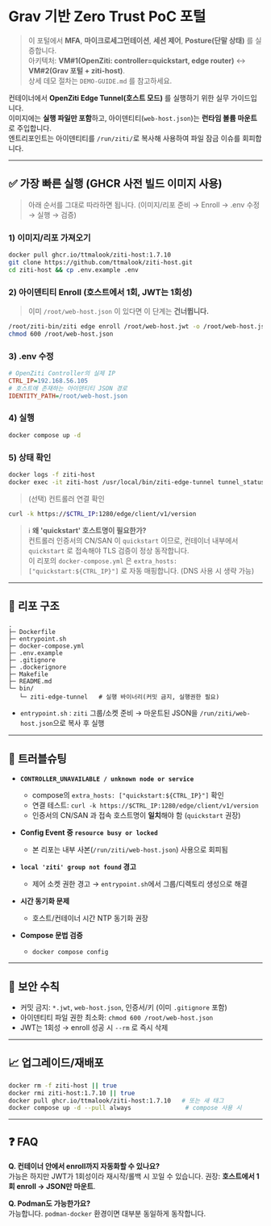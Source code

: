 # Grav 기반 Zero Trust PoC 포털

> 이 포털에서 **MFA**, **마이크로세그먼테이션**, **세션 제어**, **Posture(단말 상태)** 를 실증합니다.  
> 아키텍처: **VM#1(OpenZiti: controller=quickstart, edge router)** ↔ **VM#2(Grav 포털 + ziti-host)**.  
> 상세 데모 절차는 `DEMO-GUIDE.md` 를 참고하세요.

컨테이너에서 **OpenZiti Edge Tunnel(호스트 모드)** 를 실행하기 위한 실무 가이드입니다.  
이미지에는 **실행 파일만 포함**하고, 아이덴티티(`web-host.json`)는 **런타임 볼륨 마운트**로 주입합니다.  
엔트리포인트는 아이덴티티를 `/run/ziti/`로 복사해 사용하여 파일 잠금 이슈를 회피합니다.

---

## ✅ 가장 빠른 실행 (GHCR **사전 빌드 이미지** 사용)

> 아래 순서를 그대로 따라하면 됩니다. (이미지/리포 준비 → Enroll → .env 수정 → 실행 → 검증)

### 1) 이미지/리포 **가져오기**
```bash
docker pull ghcr.io/ttmalook/ziti-host:1.7.10
git clone https://github.com/ttmalook/ziti-host.git
cd ziti-host && cp .env.example .env
```

### 2) 아이덴티티 **Enroll** (호스트에서 1회, JWT는 1회성)
> 이미 `/root/web-host.json` 이 있다면 이 단계는 **건너뜁니다.**
```bash
/root/ziti-bin/ziti edge enroll /root/web-host.jwt -o /root/web-host.json --rm
chmod 600 /root/web-host.json
```

### 3) **.env 수정**
```ini
# OpenZiti Controller의 실제 IP
CTRL_IP=192.168.56.105
# 호스트에 존재하는 아이덴티티 JSON 경로
IDENTITY_PATH=/root/web-host.json
```

### 4) **실행**
```bash
docker compose up -d
```

### 5) **상태 확인**
```bash
docker logs -f ziti-host
docker exec -it ziti-host /usr/local/bin/ziti-edge-tunnel tunnel_status
```

> (선택) 컨트롤러 연결 확인
```bash
curl -k https://$CTRL_IP:1280/edge/client/v1/version
```

> ℹ️ **왜 'quickstart' 호스트명이 필요한가?**  
> 컨트롤러 인증서의 CN/SAN 이 `quickstart` 이므로, 컨테이너 내부에서 `quickstart` 로 접속해야 TLS 검증이 정상 동작합니다.  
> 이 리포의 `docker-compose.yml` 은 `extra_hosts: ["quickstart:${CTRL_IP}"]` 로 자동 매핑합니다. (DNS 사용 시 생략 가능)

---

## 📁 리포 구조
```
.
├─ Dockerfile
├─ entrypoint.sh
├─ docker-compose.yml
├─ .env.example
├─ .gitignore
├─ .dockerignore
├─ Makefile
├─ README.md
└─ bin/
   └─ ziti-edge-tunnel   # 실행 바이너리(커밋 금지, 실행권한 필요)
```
- `entrypoint.sh` : `ziti` 그룹/소켓 준비 → 마운트된 JSON을 `/run/ziti/web-host.json`으로 복사 후 실행

---

## 🧪 트러블슈팅

- **`CONTROLLER_UNAVAILABLE / unknown node or service`**
  - compose의 `extra_hosts: ["quickstart:${CTRL_IP}"]` 확인
  - 연결 테스트: `curl -k https://$CTRL_IP:1280/edge/client/v1/version`
  - 인증서의 CN/SAN 과 접속 호스트명이 **일치**해야 함 (`quickstart` 권장)

- **Config Event 중 `resource busy or locked`**
  - 본 리포는 내부 사본(`/run/ziti/web-host.json`) 사용으로 회피됨

- **`local 'ziti' group not found` 경고**
  - 제어 소켓 권한 경고 → `entrypoint.sh`에서 그룹/디렉토리 생성으로 해결

- **시간 동기화 문제**
  - 호스트/컨테이너 시간 NTP 동기화 권장

- **Compose 문법 검증**
  - `docker compose config`

---

## 🔐 보안 수칙
- 커밋 금지: `*.jwt`, `web-host.json`, 인증서/키 (이미 `.gitignore` 포함)
- 아이덴티티 파일 권한 최소화: `chmod 600 /root/web-host.json`
- JWT는 1회성 → enroll 성공 시 `--rm` 로 즉시 삭제

---

## 📈 업그레이드/재배포
```bash
docker rm -f ziti-host || true
docker rmi ziti-host:1.7.10 || true
docker pull ghcr.io/ttmalook/ziti-host:1.7.10   # 또는 새 태그
docker compose up -d --pull always               # compose 사용 시
```

---

## ❓ FAQ
**Q. 컨테이너 안에서 enroll까지 자동화할 수 있나요?**  
가능은 하지만 JWT가 1회성이라 재시작/롤백 시 꼬일 수 있습니다. 권장: **호스트에서 1회 enroll → JSON만 마운트**.

**Q. Podman도 가능한가요?**  
가능합니다. `podman-docker` 환경이면 대부분 동일하게 동작합니다.
